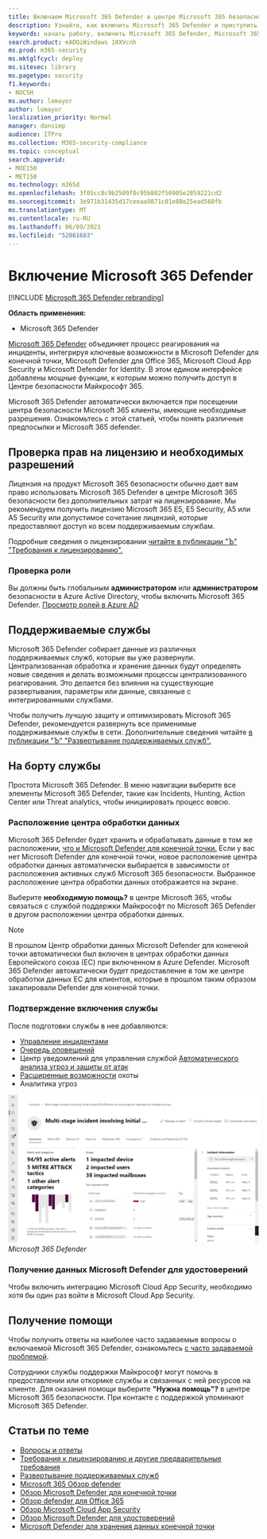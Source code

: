 ```yaml
---
title: Включаем Microsoft 365 Defender в центре Microsoft 365 безопасности
description: Узнайте, как включить Microsoft 365 Defender и приступить к интеграции инцидентов и ответных действий в области безопасности.
keywords: начать работу, включить Microsoft 365 Defender, Microsoft 365 Defender, M365, безопасность, расположение данных, необходимые разрешения, право на лицензию, страницу параметров
search.product: eADQiWindows 10XVcnh
ms.prod: m365-security
ms.mktglfcycl: deploy
ms.sitesec: library
ms.pagetype: security
f1.keywords:
- NOCSH
ms.author: lomayor
author: lomayor
localization_priority: Normal
manager: dansimp
audience: ITPro
ms.collection: M365-security-compliance
ms.topic: conceptual
search.appverid:
- MOE150
- MET150
ms.technology: m365d
ms.openlocfilehash: 3f05cc8c9b2509f8c95b802f56905e2859221cd2
ms.sourcegitcommit: 3e971b31435d17ceeaa9871c01e88e25ead560fb
ms.translationtype: MT
ms.contentlocale: ru-RU
ms.lasthandoff: 06/09/2021
ms.locfileid: "52861603"
---
```

# <a name="turn-on-microsoft-365-defender"></a>Включение Microsoft 365 Defender

[!INCLUDE [Microsoft 365 Defender rebranding](../includes/microsoft-defender.md)]


**Область применения:**
- Microsoft 365 Defender

[Microsoft 365 Defender](microsoft-365-defender.md) объединяет процесс реагирования на инциденты, интегрируя ключевые возможности в Microsoft Defender для конечной точки, Microsoft Defender для Office 365, Microsoft Cloud App Security и Microsoft Defender for Identity. В этом едином интерфейсе добавлены мощные функции, к которым можно получить доступ в Центре безопасности Майкрософт 365.

Microsoft 365 Defender автоматически включается при посещении центра безопасности Microsoft 365 клиенты, имеющие необходимые разрешения. Ознакомьтесь с этой статьей, чтобы понять различные предпосылки и Microsoft 365 defender.

## <a name="check-license-eligibility-and-required-permissions"></a>Проверка прав на лицензию и необходимых разрешений

Лицензия на продукт Microsoft 365 безопасности обычно дает вам право использовать Microsoft 365 Defender в центре Microsoft 365 безопасности без дополнительных затрат на лицензирование. Мы рекомендуем получить лицензию Microsoft 365 E5, E5 Security, A5 или A5 Security или допустимое сочетание лицензий, которые предоставляют доступ ко всем поддерживаемым службам.

Подробные сведения о лицензировании [читайте в публикации "Ъ" "Требования к лицензированию".](prerequisites.md#licensing-requirements)

### <a name="check-your-role"></a>Проверка роли

Вы должны быть глобальным **администратором** или **администратором** безопасности в Azure Active Directory, чтобы включить Microsoft 365 Defender. [Просмотр ролей в Azure AD](/azure/active-directory/users-groups-roles/directory-manage-roles-portal)

## <a name="supported-services"></a>Поддерживаемые службы

Microsoft 365 Defender собирает данные из различных поддерживаемых служб, которые вы уже развернули. Централизованная обработка и хранение данных будут определять новые сведения и делать возможными процессы централизованного реагирования. Это делается без влияния на существующие развертывания, параметры или данные, связанные с интегрированными службами.

Чтобы получить лучшую защиту и оптимизировать Microsoft 365 Defender, рекомендуется развернуть все применимые поддерживаемые службы в сети. Дополнительные сведения читайте [в публикации "Ъ" "Развертывание поддерживаемых служб".](deploy-supported-services.md)

## <a name="onboard-to-the-service"></a>На борту службы
Простота Microsoft 365 Defender. В меню навигации выберите все элементы Microsoft 365 Defender, такие как Incidents, Hunting, Action Center или Threat analytics, чтобы инициировать процесс вовсю. 

### <a name="data-center-location"></a>Расположение центра обработки данных

Microsoft 365 Defender будет хранить и обрабатывать данные в том же расположении, [что и Microsoft Defender для конечной точки.](/windows/security/threat-protection/microsoft-defender-atp/data-storage-privacy) Если у вас нет Microsoft Defender для конечной точки, новое расположение центра обработки данных автоматически выбирается в зависимости от расположения активных служб Microsoft 365 безопасности. Выбранное расположение центра обработки данных отображается на экране.

Выберите **необходимую помощь?** в центре Microsoft 365, чтобы связаться с службой поддержки Майкрософт по Microsoft 365 Defender в другом расположении центра обработки данных.

> [!NOTE]
> В прошлом Центр обработки данных Microsoft Defender для конечной точки автоматически был включен в центрах обработки данных Европейского союза (ЕС) при включенном в Azure Defender. Microsoft 365 Defender автоматически будет предоставление в том же центре обработки данных ЕС для клиентов, которые в прошлом таким образом закапировали Defender для конечной точки.

### <a name="confirm-that-the-service-is-on"></a>Подтверждение включения службы

После подготовки службы в нее добавляются:

- [Управление инцидентами](incidents-overview.md)
- [Очередь оповещений](investigate-alerts.md)
- Центр уведомлений для управления службой [Автоматического анализа угроз и защиты от атак](m365d-autoir.md)
- [Расширенные возможности](advanced-hunting-overview.md) охоты
- Аналитика угроз

![Изображение области навигации Microsoft 365 центра безопасности с функциями Microsoft 365 Defender Microsoft 365 центра безопасности с управлением инцидентами и другими возможностями ](../../media/overview-incident.png)
 *Microsoft 365 Defender*

### <a name="getting-microsoft-defender-for-identity-data"></a>Получение данных Microsoft Defender для удостоверений 
Чтобы включить интеграцию Microsoft Cloud App Security, необходимо хотя бы один раз войти в Microsoft Cloud App Security.

## <a name="get-assistance"></a>Получение помощи

Чтобы получить ответы на наиболее часто задаваемые вопросы о включаемой Microsoft 365 Defender, ознакомьтесь [с часто задаваемой проблемой](m365d-enable-faq.md).

Сотрудники службы поддержки Майкрософт могут помочь в предоставлении или откормке службы и связанных с ней ресурсов на клиенте. Для оказания помощи выберите **"Нужна помощь"?** в центре Microsoft 365 безопасности. При контакте с поддержкой упоминают Microsoft 365 Defender.

## <a name="related-topics"></a>Статьи по теме

- [Вопросы и ответы](m365d-enable-faq.md)
- [Требования к лицензированию и другие предварительные требования](prerequisites.md)
- [Развертывание поддерживаемых служб](deploy-supported-services.md)
- [Microsoft 365 Обзор defender](microsoft-365-defender.md)
- [Обзор Microsoft Defender для конечной точки](../defender-endpoint/microsoft-defender-endpoint.md)
- [Обзор defender для Office 365](../office-365-security/defender-for-office-365.md)
- [Обзор Microsoft Cloud App Security](/cloud-app-security/what-is-cloud-app-security)
- [Обзор Microsoft Defender для удостоверений](/azure-advanced-threat-protection/what-is-atp)
- [Microsoft Defender для хранения данных конечной точки](../defender-endpoint/data-storage-privacy.md)
